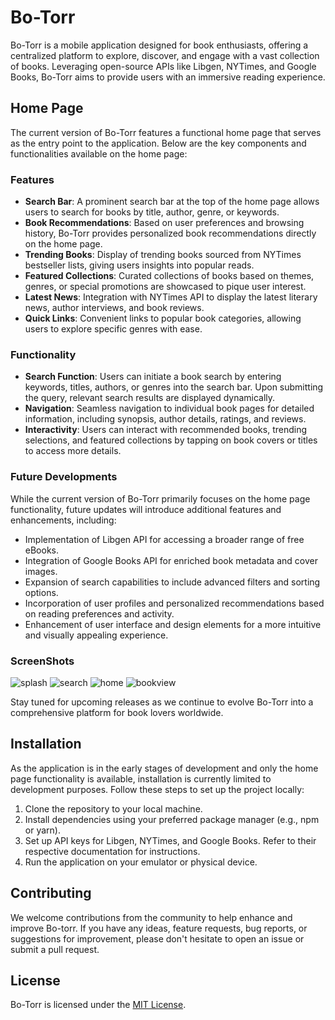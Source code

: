 # Bo-Torr

Bo-Torr is a mobile application designed for book enthusiasts, offering a centralized platform to explore, discover, and engage with a vast collection of books. Leveraging open-source APIs like Libgen, NYTimes, and Google Books, Bo-Torr aims to provide users with an immersive reading experience.

## Home Page

The current version of Bo-Torr features a functional home page that serves as the entry point to the application. Below are the key components and functionalities available on the home page:

### Features

- **Search Bar**: A prominent search bar at the top of the home page allows users to search for books by title, author, genre, or keywords.
- **Book Recommendations**: Based on user preferences and browsing history, Bo-Torr provides personalized book recommendations directly on the home page.
- **Trending Books**: Display of trending books sourced from NYTimes bestseller lists, giving users insights into popular reads.
- **Featured Collections**: Curated collections of books based on themes, genres, or special promotions are showcased to pique user interest.
- **Latest News**: Integration with NYTimes API to display the latest literary news, author interviews, and book reviews.
- **Quick Links**: Convenient links to popular book categories, allowing users to explore specific genres with ease.

### Functionality

- **Search Function**: Users can initiate a book search by entering keywords, titles, authors, or genres into the search bar. Upon submitting the query, relevant search results are displayed dynamically.
- **Navigation**: Seamless navigation to individual book pages for detailed information, including synopsis, author details, ratings, and reviews.
- **Interactivity**: Users can interact with recommended books, trending selections, and featured collections by tapping on book covers or titles to access more details.

### Future Developments

While the current version of Bo-Torr primarily focuses on the home page functionality, future updates will introduce additional features and enhancements, including:

- Implementation of Libgen API for accessing a broader range of free eBooks.
- Integration of Google Books API for enriched book metadata and cover images.
- Expansion of search capabilities to include advanced filters and sorting options.
- Incorporation of user profiles and personalized recommendations based on reading preferences and activity.
- Enhancement of user interface and design elements for a more intuitive and visually appealing experience.

### ScreenShots

![splash](https://github.com/jalakamkiran/libgen-client/assets/39314292/57cfc976-6a4c-41f3-a58f-d92a60d07fd0)
![search](https://github.com/jalakamkiran/libgen-client/assets/39314292/2e671fd4-9e6c-4a23-aff9-19d0f9483fc8)
![home](https://github.com/jalakamkiran/libgen-client/assets/39314292/3941afec-8f18-40f3-a687-aa7c31659b4f)
![bookview](https://github.com/jalakamkiran/libgen-client/assets/39314292/42cba5eb-8f65-4c25-a311-281cc971e320)

Stay tuned for upcoming releases as we continue to evolve Bo-Torr into a comprehensive platform for book lovers worldwide.

## Installation

As the application is in the early stages of development and only the home page functionality is available, installation is currently limited to development purposes. Follow these steps to set up the project locally:

1. Clone the repository to your local machine.
2. Install dependencies using your preferred package manager (e.g., npm or yarn).
3. Set up API keys for Libgen, NYTimes, and Google Books. Refer to their respective documentation for instructions.
4. Run the application on your emulator or physical device.

## Contributing

We welcome contributions from the community to help enhance and improve Bo-torr. If you have any ideas, feature requests, bug reports, or suggestions for improvement, please don't hesitate to open an issue or submit a pull request.

## License

Bo-Torr is licensed under the [MIT License](LICENSE).
